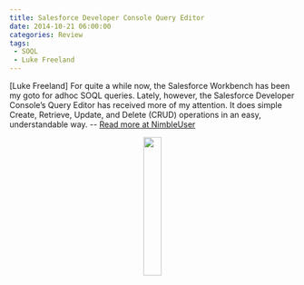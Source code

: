 ```yaml
---
title: Salesforce Developer Console Query Editor
date: 2014-10-21 06:00:00
categories: Review
tags: 
 - SOQL
 - Luke Freeland
---
```

[Luke Freeland] For quite a while now, the Salesforce Workbench has been my goto for adhoc SOQL queries. Lately, however, the Salesforce Developer Console’s Query Editor has received more of my attention. It does simple Create, Retrieve, Update, and Delete (CRUD) operations in an easy, understandable way. -- [Read more at NimbleUser](http://www.nimbleuser.com/blog/salesforce-developer-console-query-editor)
<div align="center"><img src="https://lh6.googleusercontent.com/_mRw30rQgH4554l68o3d74tZ_hDixoHw_9bt62GYb7mMdcCpx05i-JzbnGWT_kzd_TBm6qKzIcNJ_7KY_DRZgEO4u3CPFRDP_XybzHQ1582a6Bk0K9JT1VUl2sIUAS50YA" width="25%;" height="25%"/></div>
 